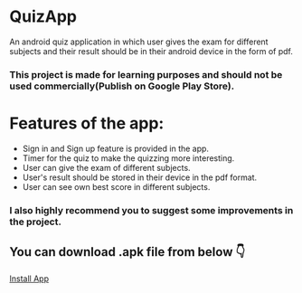 # QuizApp
An android quiz application in which user gives the exam for different subjects and their result should be in their android device in the form of pdf. 
### This project is made for learning purposes and should not be used commercially(Publish on Google Play Store).

# Features of the app:

* Sign in and Sign up feature is provided in the app.
* Timer for the quiz to make the quizzing more interesting.
* User can give the exam of different subjects.
* User's result should be stored in their device in the pdf format.
* User can see own best score in different subjects.

### I also highly recommend you to suggest some improvements in the project.

## You can download .apk file from below 👇
[Install App](https://github.com/SayaliDalal/QuizApp/blob/master/media/Quiz-App.apk?raw=true)


